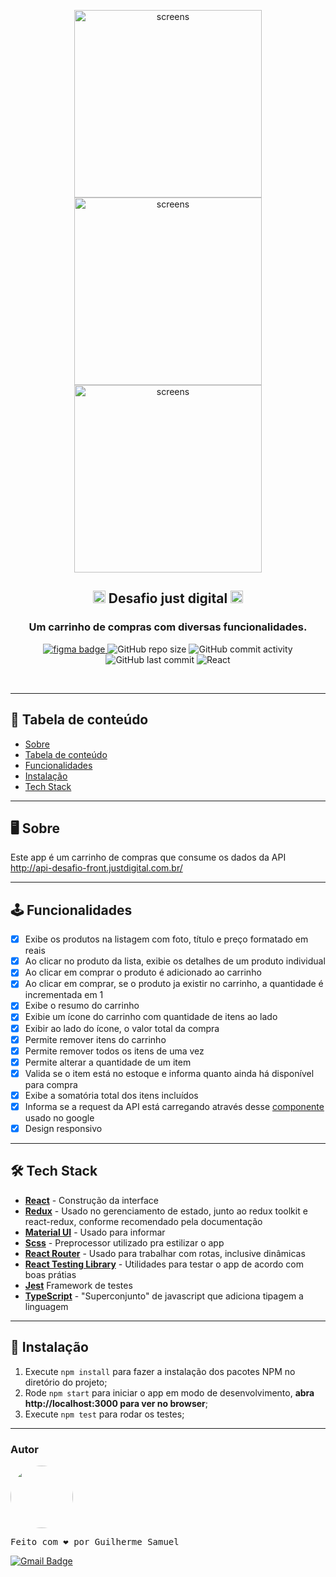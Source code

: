 <p align="center">
<img height="300" src="https://i.ibb.co/pwmm5G6/image.png" alt="screens" />
<img height="300" src="https://i.ibb.co/rpyXXP3/image.png" alt="screens" />
<img height="300" src="https://i.ibb.co/c2RJWdL/image.png" alt="screens" />
</p>
<h2 align="center">
  <img width="20" src="https://i.ibb.co/Z13LK5R/just-digital-logo.png"> Desafio just digital <img width="20" src="https://i.ibb.co/Z13LK5R/just-digital-logo.png">
</h2>
<h3 align="center">
  Um carrinho de compras com diversas funcionalidades.</img>
</h3>

<p align="center">
<a href="https://www.figma.com/file/AwWNb5iwbnpNdpblMjS2od/Prot%C3%B3tipo-desafio-just-digital?node-id=0%3A1">
<img alt="figma badge" src="https://img.shields.io/badge/Protótipo%20%20-Figma-%2304D361">
</a>
<img alt="GitHub repo size" src="https://img.shields.io/github/repo-size/gsdeveloper/desafio-just">
<img alt="GitHub commit activity" src="https://img.shields.io/github/commit-activity/m/gsdeveloper/desafio-just">
<img alt="GitHub last commit" src="https://img.shields.io/github/last-commit/gsdeveloper/desafio-just">
<img alt="React" src="https://img.shields.io/badge/React-JS-blue">
</p>

<br>

---

## 📌 Tabela de conteúdo

<!--ts-->

- [Sobre](#Sobre)
- [Tabela de conteúdo](#tabela-de-conteúdo)
- [Funcionalidades](#Funcionalidades)
- [Instalação](#Instalação)
- [Tech Stack](#Tech-Stack)
<!--te-->


---

## 🖥 Sobre

Este app é um carrinho de compras que consume os dados da API http://api-desafio-front.justdigital.com.br/

---

## 🕹 Funcionalidades

- [x] Exibe os produtos na listagem com foto, título e preço formatado em reais
- [x] Ao clicar no produto da lista, exibie os detalhes de um produto individual
- [x] Ao clicar em comprar o produto é adicionado ao carrinho
- [x] Ao clicar em comprar, se o produto ja existir no carrinho, a quantidade é incrementada em 1
- [x] Exibe o resumo do carrinho
- [x] Exibie um ícone do carrinho com quantidade de itens ao lado
- [x] Exibir ao lado do ícone, o valor total da compra
- [x] Permite remover itens do carrinho
- [x] Permite remover todos os itens de uma vez
- [x] Permite alterar a quantidade de um item 
- [x] Valida se o item está no estoque e informa quanto ainda há disponível para compra
- [x] Exibe a somatória total dos itens incluídos
- [x] Informa se a request da API está carregando através desse  [componente](https://material-ui.com/pt/components/skeleton/) usado no google 
- [x] Design responsivo

---

## 🛠 Tech Stack

- **[React](https://github.com/facebook/react)** - Construção da interface
- **[Redux](https://redux.js.org/)** - Usado no gerenciamento de estado, junto ao redux toolkit e react-redux, conforme recomendado pela documentação
- **[Material UI](https://material-ui.com/pt/)** - Usado para informar
- **[Scss](https://github.com/sass/sass)** - Preprocessor utilizado pra estilizar o app
- **[React Router](https://reactrouter.com/web/guides/quick-start)** - Usado para trabalhar com rotas, inclusive dinâmicas
- **[React Testing Library](https://github.com/testing-library/react-testing-library)** - Utilidades para testar o app de acordo com boas prátias
- **[Jest](https://github.com/facebook/jest)** Framework de testes
- **[TypeScript](https://github.com/microsoft/TypeScript)** - "Superconjunto" de javascript que adiciona tipagem a linguagem

---

## 🚀 Instalação


1. Execute `npm install` para fazer a instalação dos pacotes NPM no diretório do projeto;
2. Rode `npm start` para iniciar o app em modo de desenvolvimento, **abra http://localhost:3000 para ver no browser**;
3. Execute `npm test` para rodar os testes;

---

### Autor

<a href="gsdeveloper.github.io">
 <img style="border-radius: 50%;" src="https://avatars2.githubusercontent.com/u/49620737?s=460&u=affe940c45f9f14f3d456561e49e34d64e5b2078&v=4" width="100px;" alt=""/>
 <br />
</a>
<pre>Feito com ❤️ por <span>Guilherme Samuel</span></pre>


[![Gmail Badge](https://img.shields.io/badge/-gsdevelopercontact@gmail.com-c14438?style=flat-square&logo=Gmail&logoColor=white&link=mailto:tgmarinho@gmail.com)](mailto:gsdevelopercontact@gmail.com)

